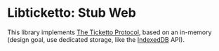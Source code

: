 # Libticketto: Stub Web

This library implements [The Ticketto Protocol][gh:ticketto], based on an in-memory (design goal, use
dedicated storage, like the [IndexedDB][mdn:indexedDB] API).

[gh:ticketto]: https://github.com/kippurocks/ticketto/blob/main/PROTOCOL.md
[mdn:indexedDB]: https://developer.mozilla.org/en-US/docs/Web/API/IndexedDB_API
